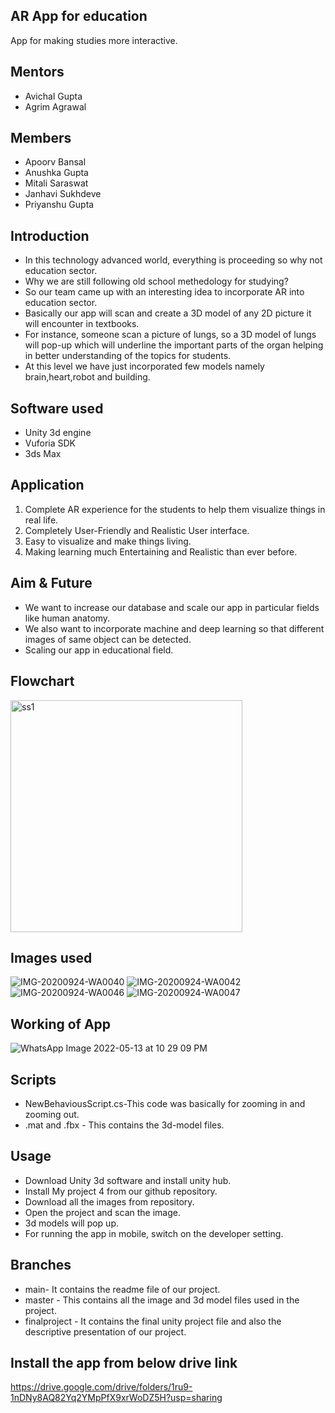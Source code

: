 AR App for education
---

App for making studies more interactive.

Mentors
-------
- Avichal Gupta
- Agrim Agrawal

Members
----

- Apoorv Bansal
- Anushka Gupta
- Mitali Saraswat 
- Janhavi Sukhdeve
- Priyanshu Gupta

Introduction
------

- In this technology advanced world, everything is proceeding so why not education sector. 
- Why we are still following old school methedology for studying?
- So our team came up with an interesting idea to incorporate AR into education sector.
- Basically our app will scan and create a 3D model of any 2D picture it will encounter in textbooks. 
- For instance, someone scan a picture of lungs, so a 3D model of lungs will pop-up which will underline the important parts of the organ helping in better understanding of the topics for students.
- At this level we have just incorporated few models namely brain,heart,robot and building. 
 
 Software used
-------
- Unity 3d engine
- Vuforia SDK
- 3ds Max

Application
----
1.  Complete AR experience for the students to help them visualize things in real life.
2.  Completely User-Friendly and Realistic User interface.
3. Easy to visualize and make things living.
4. Making learning much Entertaining and Realistic than ever before.

Aim & Future
-----

- We want to increase our database and scale our app in particular fields like human anatomy.
- We also want to incorporate machine and deep learning so that different images of same object can be detected.
- Scaling our app in educational field.

Flowchart
-----
<img width="371" alt="ss1" src="https://user-images.githubusercontent.com/83125581/168342876-d4caa24f-f67b-46f3-85d2-ad2c7c0a4881.png">


Images used
-----
![IMG-20200924-WA0040](https://user-images.githubusercontent.com/83125581/168342905-0a892b06-a4b7-4ca1-acad-87f6c0971075.jpg)
![IMG-20200924-WA0042](https://user-images.githubusercontent.com/83125581/168342906-60355981-d11c-4805-9ec5-4567f12a84f1.jpg)
![IMG-20200924-WA0046](https://user-images.githubusercontent.com/83125581/168342907-b48c9074-bded-480a-bdef-a1b4f325b3e6.jpg)
![IMG-20200924-WA0047](https://user-images.githubusercontent.com/83125581/168342910-8d389577-6b5a-4457-a754-b33fbd8e56d4.jpg)


Working of App
----
![WhatsApp Image 2022-05-13 at 10 29 09 PM](https://user-images.githubusercontent.com/83125581/168342932-cf2c7982-3f1b-4048-97c6-60369af01400.jpeg)

Scripts
-----
- NewBehaviousScript.cs-This code was basically for zooming in and zooming out.
- .mat and .fbx - This contains the 3d-model files.

Usage
------

- Download Unity 3d software and install unity hub.
- Install My project 4 from our github repository.
- Download all the images from repository.
- Open the project and scan the image.
- 3d models will pop up.
- For running the app in mobile, switch on the developer setting.

Branches
--------
- main- It contains the readme file of our project.
- master - This contains all the image and 3d model files used in the project.
- finalproject - It contains the final unity project file and also the descriptive presentation of our project.


Install the app from below drive link
-----
https://drive.google.com/drive/folders/1ru9-1nDNy8AQ82Yq2YMpPfX9xrWoDZ5H?usp=sharing













